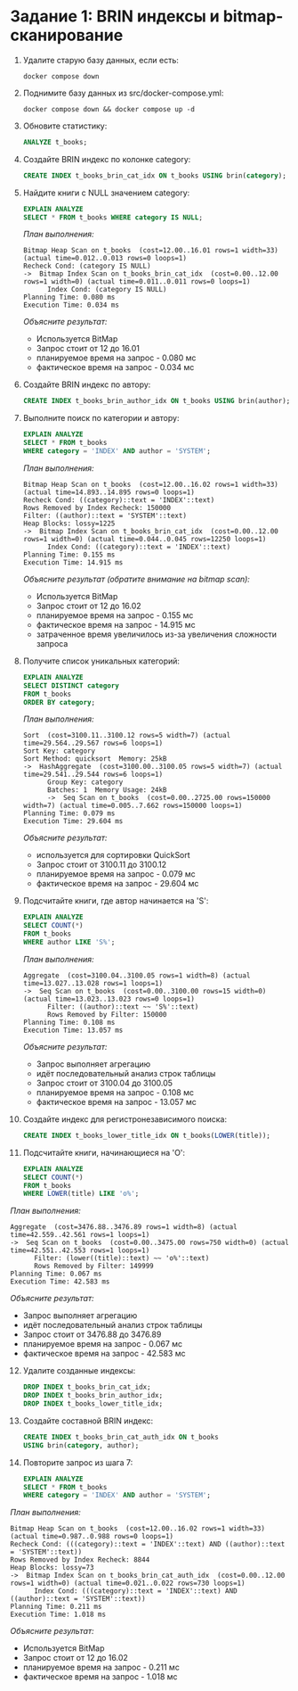 # Задание 1: BRIN индексы и bitmap-сканирование

1. Удалите старую базу данных, если есть:
   ```shell
   docker compose down
   ```

2. Поднимите базу данных из src/docker-compose.yml:
   ```shell
   docker compose down && docker compose up -d
   ```

3. Обновите статистику:
   ```sql
   ANALYZE t_books;
   ```

4. Создайте BRIN индекс по колонке category:
   ```sql
   CREATE INDEX t_books_brin_cat_idx ON t_books USING brin(category);
   ```

5. Найдите книги с NULL значением category:
   ```sql
   EXPLAIN ANALYZE
   SELECT * FROM t_books WHERE category IS NULL;
   ```
   
   *План выполнения:*
   ```
   Bitmap Heap Scan on t_books  (cost=12.00..16.01 rows=1 width=33) (actual time=0.012..0.013 rows=0 loops=1)
   Recheck Cond: (category IS NULL)
   ->  Bitmap Index Scan on t_books_brin_cat_idx  (cost=0.00..12.00 rows=1 width=0) (actual time=0.011..0.011 rows=0 loops=1)
         Index Cond: (category IS NULL)
   Planning Time: 0.080 ms
   Execution Time: 0.034 ms
   ```
   
   *Объясните результат:*
   - Используется BitMap
   - Запрос стоит от 12 до 16.01
   - планируемое время на запрос - 0.080 мс
   - фактическое время на запрос - 0.034 мс

6. Создайте BRIN индекс по автору:
   ```sql
   CREATE INDEX t_books_brin_author_idx ON t_books USING brin(author);
   ```

7. Выполните поиск по категории и автору:
   ```sql
   EXPLAIN ANALYZE
   SELECT * FROM t_books 
   WHERE category = 'INDEX' AND author = 'SYSTEM';
   ```
   
   *План выполнения:*
   ```
   Bitmap Heap Scan on t_books  (cost=12.00..16.02 rows=1 width=33) (actual time=14.893..14.895 rows=0 loops=1)
   Recheck Cond: ((category)::text = 'INDEX'::text)
   Rows Removed by Index Recheck: 150000
   Filter: ((author)::text = 'SYSTEM'::text)
   Heap Blocks: lossy=1225
   ->  Bitmap Index Scan on t_books_brin_cat_idx  (cost=0.00..12.00 rows=1 width=0) (actual time=0.044..0.045 rows=12250 loops=1)
         Index Cond: ((category)::text = 'INDEX'::text)
   Planning Time: 0.155 ms
   Execution Time: 14.915 ms
   ```
   
   *Объясните результат (обратите внимание на bitmap scan):*
   - Используется BitMap
   - Запрос стоит от 12 до 16.02
   - планируемое время на запрос - 0.155 мс
   - фактическое время на запрос - 14.915 мс
   - затраченное время увеличилось из-за увеличения сложности запроса

8. Получите список уникальных категорий:
   ```sql
   EXPLAIN ANALYZE
   SELECT DISTINCT category 
   FROM t_books 
   ORDER BY category;
   ```
   
   *План выполнения:*
   ```
   Sort  (cost=3100.11..3100.12 rows=5 width=7) (actual time=29.564..29.567 rows=6 loops=1)
   Sort Key: category
   Sort Method: quicksort  Memory: 25kB
   ->  HashAggregate  (cost=3100.00..3100.05 rows=5 width=7) (actual time=29.541..29.544 rows=6 loops=1)
         Group Key: category
         Batches: 1  Memory Usage: 24kB
         ->  Seq Scan on t_books  (cost=0.00..2725.00 rows=150000 width=7) (actual time=0.005..7.662 rows=150000 loops=1)
   Planning Time: 0.079 ms
   Execution Time: 29.604 ms
   ```
   
   *Объясните результат:*
   - используется для сортировки QuickSort
   - Запрос стоит от 3100.11 до 3100.12
   - планируемое время на запрос - 0.079 мс
   - фактическое время на запрос - 29.604 мс

9. Подсчитайте книги, где автор начинается на 'S':
   ```sql
   EXPLAIN ANALYZE
   SELECT COUNT(*) 
   FROM t_books 
   WHERE author LIKE 'S%';
   ```
   
   *План выполнения:*
   ```
   Aggregate  (cost=3100.04..3100.05 rows=1 width=8) (actual time=13.027..13.028 rows=1 loops=1)
   ->  Seq Scan on t_books  (cost=0.00..3100.00 rows=15 width=0) (actual time=13.023..13.023 rows=0 loops=1)
         Filter: ((author)::text ~~ 'S%'::text)
         Rows Removed by Filter: 150000
   Planning Time: 0.108 ms
   Execution Time: 13.057 ms

   ```
   
   *Объясните результат:*
   - Запрос выполняет агрегацию
   - идёт последовательный анализ строк таблицы
   - Запрос стоит от 3100.04 до 3100.05
   - планируемое время на запрос - 0.108 мс
   - фактическое время на запрос - 13.057 мс

10. Создайте индекс для регистронезависимого поиска:
    ```sql
    CREATE INDEX t_books_lower_title_idx ON t_books(LOWER(title));
    ```

11. Подсчитайте книги, начинающиеся на 'O':
    ```sql
    EXPLAIN ANALYZE
    SELECT COUNT(*) 
    FROM t_books 
    WHERE LOWER(title) LIKE 'o%';
    ```
   
   *План выполнения:*
   ```
   Aggregate  (cost=3476.88..3476.89 rows=1 width=8) (actual time=42.559..42.561 rows=1 loops=1)
   ->  Seq Scan on t_books  (cost=0.00..3475.00 rows=750 width=0) (actual time=42.551..42.553 rows=1 loops=1)
         Filter: (lower((title)::text) ~~ 'o%'::text)
         Rows Removed by Filter: 149999
   Planning Time: 0.067 ms
   Execution Time: 42.583 ms
   ```
   
   *Объясните результат:*
   - Запрос выполняет агрегацию
   - идёт последовательный анализ строк таблицы
   - Запрос стоит от 3476.88 до 3476.89
   - планируемое время на запрос - 0.067 мс
   - фактическое время на запрос - 42.583 мс

12. Удалите созданные индексы:
    ```sql
    DROP INDEX t_books_brin_cat_idx;
    DROP INDEX t_books_brin_author_idx;
    DROP INDEX t_books_lower_title_idx;
    ```

13. Создайте составной BRIN индекс:
    ```sql
    CREATE INDEX t_books_brin_cat_auth_idx ON t_books 
    USING brin(category, author);
    ```

14. Повторите запрос из шага 7:
    ```sql
    EXPLAIN ANALYZE
    SELECT * FROM t_books 
    WHERE category = 'INDEX' AND author = 'SYSTEM';
    ```
   
   *План выполнения:*
   ```
   Bitmap Heap Scan on t_books  (cost=12.00..16.02 rows=1 width=33) (actual time=0.987..0.988 rows=0 loops=1)
   Recheck Cond: (((category)::text = 'INDEX'::text) AND ((author)::text = 'SYSTEM'::text))
   Rows Removed by Index Recheck: 8844
   Heap Blocks: lossy=73
   ->  Bitmap Index Scan on t_books_brin_cat_auth_idx  (cost=0.00..12.00 rows=1 width=0) (actual time=0.021..0.022 rows=730 loops=1)
         Index Cond: (((category)::text = 'INDEX'::text) AND ((author)::text = 'SYSTEM'::text))
   Planning Time: 0.211 ms
   Execution Time: 1.018 ms
   ```
   
   *Объясните результат:*
   - Используется BitMap
   - Запрос стоит от 12 до 16.02
   - планируемое время на запрос - 0.211 мс
   - фактическое время на запрос - 1.018 мс
